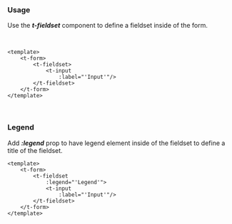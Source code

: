 ### Usage
Use the ***t-fieldset*** component to define a fieldset inside of the form.

&nbsp;
&nbsp;
&nbsp;

```vue
<template>
    <t-form>
        <t-fieldset>
            <t-input
                :label="'Input'"/>
        </t-fieldset>
    </t-form>
</template>
```

&nbsp;
&nbsp;
&nbsp;

### Legend
Add ***:legend*** prop to have legend element inside of the fieldset to define
a title of the fieldset.


```vue
<template>
    <t-form>
        <t-fieldset
            :legend="'Legend'">
            <t-input
                :label="'Input'"/>
        </t-fieldset>
    </t-form>
</template>
```
